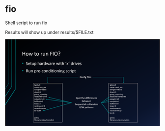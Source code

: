 # fio
Shell script to run fio

Results will show up under results/$FILE.txt

![Configuration Files](https://github.com/Solutions-Guy/fio/blob/main/Pictures/Config%20files.PNG)
